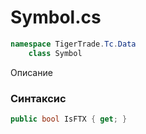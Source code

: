 
# Symbol.cs
```csharp
namespace TigerTrade.Tc.Data  
    class Symbol
```

Описание

### Синтаксис
```csharp
public bool IsFTX { get; }
```
